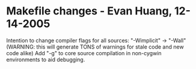 Makefile changes - Evan Huang, 12-14-2005
=========================================

Intention to change compiler flags for all sources:
"-Wimplicit" -&gt; "-Wall" (WARNING: this will generate TONS of warnings for stale code and new code alike)
Add "-g" to core source compilation in non-cygwin environments to aid debugging.
